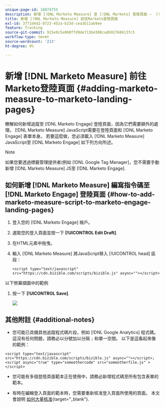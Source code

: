 ```yaml
---
unique-page-id: 18874755
description: 新增 [!DNL Marketo Measure] 至 [!DNL Marketo] 登陸頁面 —  [!DNL Marketo Measure]
title: 新增 [!DNL Marketo Measure] 前往Marketo登陸頁面
exl-id: 3771d4d2-8723-452a-b23d-cea3b11ab9ee
feature: Tracking
source-git-commit: 915e9c5a968ffd9de713b4308cadb91768613fc5
workflow-type: tm+mt
source-wordcount: '213'
ht-degree: 0%

---
```


# 新增 [!DNL Marketo Measure] 前往Marketo登陸頁面 {#adding-marketo-measure-to-marketo-landing-pages}

瞭解如何新增追蹤至 [!DNL Marketo Engage] 登陸頁面，因為它們需要額外的處理。 [!DNL Marketo Measure] JavaScript需要在登陸頁面和 [!DNL Marketo Engage] 表單本身。 若要這麼做，您必須載入 [!DNL Marketo Measure] JavaScript至 [!DNL Marketo Engage] 如下列方向所述。

>[!NOTE]
>
>如果您要透過標籤管理提供者(例如 [!DNL Google Tag Manager]，您不需要手動新增 [!DNL Marketo Measure] JS至 [!DNL Marketo Engage].

## 如何新增 [!DNL Marketo Measure] 編寫指令碼至 [!DNL Marketo Engage] 登陸頁面 {#how-to-add-marketo-measure-script-to-marketo-engage-landing-pages}

1. 登入您的 [!DNL Marketo Engage] 帳戶。
1. 選取您的登入頁面並按一下 **[!UICONTROL Edit Draft]**.
1. 在HTML元素中拖曳。
1. 輸入 [!DNL Marketo Measure] 將JavaScript移入 [!UICONTROL head] 區段：

   `<script type="text/javascript" src="https://cdn.bizible.com/scripts/bizible.js" async=""></script>`

以下熒幕擷圖中的範例

1. 按一下 **[!UICONTROL Save]**.

   ![](assets/adding-bizible-to-marketo-landing-pages-1.png)

## 其他附註 {#additional-notes}

* 您可能已具備其他追蹤程式碼片段，例如 [!DNL Google Analytics] 程式碼。 這沒有任何問題，請務必以分號加以分隔 `;` 和單一空間。 以下是這看起來像的範例：

`<script type="text/javascript" src="https://cdn.bizible.com/scripts/bizible.js" async=""></script>; <script async="true" type="someothercode" src="someotherfile.js" ></script>`

* 您可能有多個登陸頁面範本正在使用中，請務必新增程式碼至所有包含表單的範本。

* 有時在編輯登入頁面的範本時，您需要重新核准登入頁面所使用的頁面。 本文會說明 [如何大量核准](https://experienceleague.adobe.com/docs/marketo/using/product-docs/demand-generation/landing-pages/landing-page-actions/approve-multiple-landing-pages-at-once.html){target="_blank"}.
